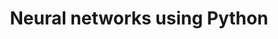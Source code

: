 ---
layout: tutorial_hands_on
title: Neural networks using Python
level: Intermediate
draft: true
requirements:
-
  type: "internal"
  topic_name: data-science
  tutorials:
  - python-basics
  - python-warmup-stat-ml
-
  type: "internal"
  topic_name: statistics
  tutorials:
  - intro-to-ml-with-python
questions:
- to do
objectives:
- Initializing model with a single layer (code)
- Loss function
- Model as equation
- How model parameters are learned
- Training steps (code)
- Predictions and save+load models
- Initializing model with multiple layers (code)
- Forward step
- Concept of backprop and epochs
- Training (code)
time_estimation: 3H
key_points:
- To be added
contributions:
  authorship:
  - ralfg
tags:
- elixir
- ai-ml
priority: 3
notebook:
  language: python
  pyolite: true
---